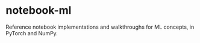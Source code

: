 # notebook-ml
Reference notebook implementations and walkthroughs for ML concepts, in PyTorch and NumPy.
